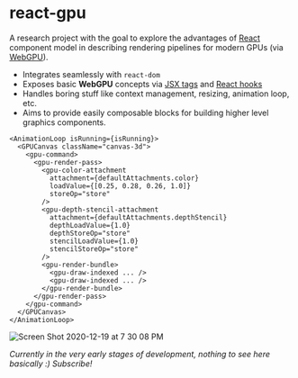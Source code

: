 # react-gpu

A research project with the goal to explore the advantages of [React](https://reactjs.org/) component
model in describing rendering pipelines for modern GPUs (via [WebGPU](https://gpuweb.github.io/gpuweb/)).

- Integrates seamlessly with `react-dom`
- Exposes basic **WebGPU** concepts via [JSX tags](https://reactjs.org/docs/introducing-jsx.html) and [React hooks](https://reactjs.org/docs/hooks-intro.html)
- Handles boring stuff like context management, resizing, animation loop, etc.
- Aims to provide easily composable blocks for building higher level graphics components.

```tsx
<AnimationLoop isRunning={isRunning}>
  <GPUCanvas className="canvas-3d">
    <gpu-command>
      <gpu-render-pass>
        <gpu-color-attachment
          attachment={defaultAttachments.color}
          loadValue={[0.25, 0.28, 0.26, 1.0]}
          storeOp="store"
        />
        <gpu-depth-stencil-attachment
          attachment={defaultAttachments.depthStencil}
          depthLoadValue={1.0}
          depthStoreOp="store"
          stencilLoadValue={1.0}
          stencilStoreOp="store"
        />
        <gpu-render-bundle>
          <gpu-draw-indexed ... />
          <gpu-draw-indexed ... />
        </gpu-render-bundle>
      </gpu-render-pass>
    </gpu-command>
  </GPUCanvas>
</AnimationLoop>
```

![Screen Shot 2020-12-19 at 7 30 08 PM](https://user-images.githubusercontent.com/1707/102694248-d12a3600-4230-11eb-9223-89e9dcc1e596.jpg)

_Currently in the very early stages of development, nothing to see here basically :) Subscribe!_
